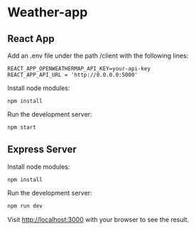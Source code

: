 # Weather-app


## React App

Add an .env file under the path /client with the following lines:

``` 
REACT_APP_OPENWEATHERMAP_API_KEY=your-api-key
REACT_APP_API_URL = 'http://0.0.0.0:5000'
``` 
Install node modules:


``` 
npm install
```


Run the development server:

```bash
npm start

```


## Express Server
Install node modules:


``` 
npm install
```


Run the development server:

```bash
npm run dev

```

Visit [http://localhost:3000](http://localhost:3000) with your browser to see the result.
